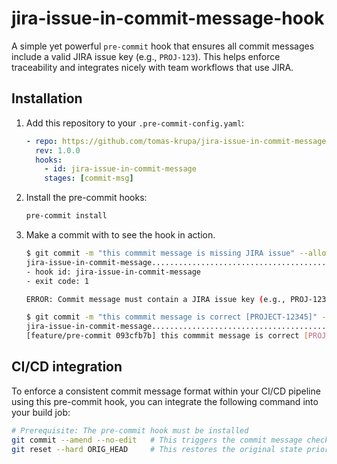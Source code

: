 # jira-issue-in-commit-message-hook

A simple yet powerful `pre-commit` hook that ensures all commit messages include a valid JIRA issue key (e.g., `PROJ-123`). This helps enforce traceability and integrates nicely with team workflows that use JIRA.

## Installation

1. Add this repository to your `.pre-commit-config.yaml`:

   ```yaml
   - repo: https://github.com/tomas-krupa/jira-issue-in-commit-message-hook.git
     rev: 1.0.0
     hooks:
       - id: jira-issue-in-commit-message
       stages: [commit-msg]
   ```

2. Install the pre-commit hooks:

   ```bash
   pre-commit install
   ```

3. Make a commit with to see the hook in action.

   ```bash
   $ git commit -m "this commmit message is missing JIRA issue" --allow-empty
   jira-issue-in-commit-message.............................................Failed
   - hook id: jira-issue-in-commit-message
   - exit code: 1

   ERROR: Commit message must contain a JIRA issue key (e.g., PROJ-1234).

   $ git commit -m "this commmit message is correct [PROJECT-12345]" --allow-empty
   jira-issue-in-commit-message.............................................Passed
   [feature/pre-commit 093cfb7b] this commmit message is correct [PROJECT-12345]
   ```

## CI/CD integration

To enforce a consistent commit message format within your CI/CD pipeline using this pre-commit hook, you can integrate the following command into your build job:

   ```bash
   # Prerequisite: The pre-commit hook must be installed
   git commit --amend --no-edit   # This triggers the commit message check
   git reset --hard ORIG_HEAD     # This restores the original state prior to the amend
   ```

